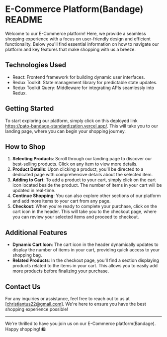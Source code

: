  # E-Commerce Platform(Bandage) README

Welcome to our E-Commerce platform! Here, we provide a seamless shopping experience with a focus on user-friendly design and efficient functionality. Below you'll find essential information on how to navigate our platform and key features that make shopping with us a breeze.

## Technologies Used
- React: Frontend framework for building dynamic user interfaces.
- Redux Toolkit: State management library for predictable state updates.
- Redux Toolkit Query: Middleware for integrating APIs seamlessly into Redux.

## Getting Started
To start exploring our platform, simply click on this deployed link https://pato-bandage-standardization.vercel.app/. This will take you to our landing page, where you can begin your shopping journey.

## How to Shop
1. **Selecting Products**: Scroll through our landing page to discover our best-selling products. Click on any item to view more details.
2. **Product Details**: Upon clicking a product, you'll be directed to a dedicated page with comprehensive details about the selected item.
3. **Adding to Cart**: To add a product to your cart, simply click on the cart icon located beside the product. The number of items in your cart will be updated in real-time.
4. **Continue Shopping**: You can also explore other sections of our platform and add more items to your cart from any page.
5. **Checkout**: When you're ready to complete your purchase, click on the cart icon in the header. This will take you to the checkout page, where you can review your selected items and proceed to checkout.

## Additional Features
- **Dynamic Cart Icon**: The cart icon in the header dynamically updates to display the number of items in your cart, providing quick access to your shopping bag.
- **Related Products**: In the checkout page, you'll find a section displaying products related to the items in your cart. This allows you to easily add more products before finalizing your purchase.

## Contact Us
For any inquiries or assistance, feel free to reach out to us at [christiantus22@gmail.com]. We're here to ensure you have the best shopping experience possible!

---

We're thrilled to have you join us on our E-Commerce platform(Bandage). Happy shopping! 🛍️
